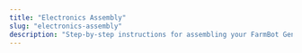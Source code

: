```yaml
---
title: "Electronics Assembly"
slug: "electronics-assembly"
description: "Step-by-step instructions for assembling your FarmBot Genesis V0.7 Electronics"
---
```



